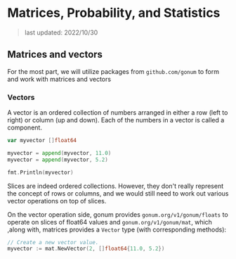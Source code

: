 # Matrices, Probability, and Statistics

> last updated: 2022/10/30

## Matrices and vectors

For the most part, we will utilize packages from `github.com/gonum` to form and work with matrices and vectors

### Vectors

A vector is an ordered collection of numbers arranged in either a row (left to right) or column (up and down). Each of the numbers in a vector is called a component.

```go
var myvector []float64

myvector = append(myvector, 11.0)
myvector = append(myvector, 5.2)

fmt.Println(myvector)
```

Slices are indeed ordered collections. However, they don't really represent the concept of rows or columns, and we would still need to work out various vector operations on top of slices.

On the vector operation side, gonum provides `gonum.org/v1/gonum/floats` to operate on slices of float64 values and `gonum.org/v1/gonum/mat`, which ,along with, matrices provides a `Vector` type (with corresponding methods):

```go
// Create a new vector value.
myvector := mat.NewVector(2, []float64{11.0, 5.2})
```
